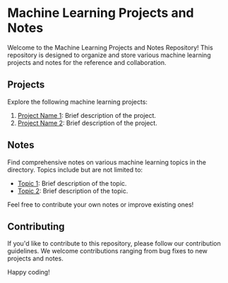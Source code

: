 # Machine Learning Projects and Notes

Welcome to the Machine Learning Projects and Notes Repository! This repository is designed to organize and store various machine learning projects and notes for the reference and collaboration.

## Projects

Explore the following machine learning projects:

1. [Project Name 1](projects/project1/): Brief description of the project.
2. [Project Name 2](projects/project2/): Brief description of the project.

## Notes

Find comprehensive notes on various machine learning topics in the directory. Topics include but are not limited to:

- [Topic 1](notes/topic1.md): Brief description of the topic.
- [Topic 2](notes/topic2.md): Brief description of the topic.

Feel free to contribute your own notes or improve existing ones!

## Contributing

If you'd like to contribute to this repository, please follow our contribution guidelines. We welcome contributions ranging from bug fixes to new projects and notes.

Happy coding!

